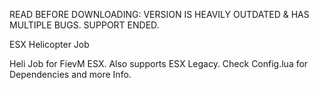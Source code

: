 READ BEFORE DOWNLOADING: VERSION IS HEAVILY OUTDATED & HAS MULTIPLE BUGS. SUPPORT ENDED.

ESX Helicopter Job

Heli Job for FievM ESX. Also supports ESX Legacy. Check Config.lua for Dependencies and more Info.
